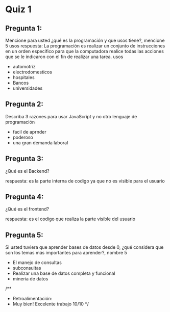 # Quiz 1

## Pregunta 1:
Mencione para usted ¿qué es la programación y que usos tiene?, mencione 5 usos
respuesta:
La programación es realizar un conjunto de instrucciones en un orden especifico para que la computadora
realice todas las acciones que se le indicaron con el fin de realizar una tarea.
usos
* automotriz
* electrodomesticos
* hospitales
* Bancos
* universidades

## Pregunta 2:
Describa 3 razones para usar JavaScript y no otro lenguaje de programación

* facil de aprnder
* poderoso
* una gran demanda laboral

## Pregunta 3:
¿Qué es el Backend?

respuesta:
es la parte interna de codigo ya que no es visible para el usuario

## Pregunta 4:
¿Qué es el frontend?

respuesta:
es el codigo que realiza la parte visible del usuario

## Pregunta 5:
Si usted tuviera que aprender bases de datos desde 0, ¿qué considera que son los temas más importantes para aprender?, nombre 5

* El manejo de consultas
* subconsultas
* Realizar una base de datos completa y funcional
* mineria de datos


/**
 * Retroalimentación:
 * Muy bien! Excelente trabajo 10/10
 */